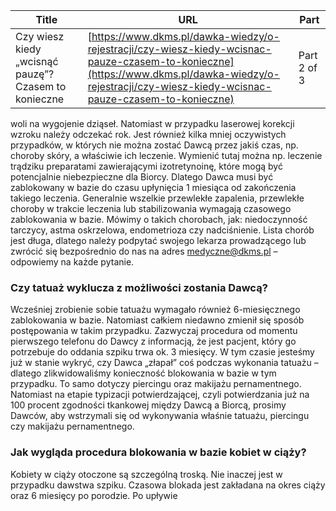 | **Title**       | **URL**           | **Part**              |
|-----------------|-------------------|-----------------------|
| Czy wiesz kiedy „wcisnąć pauzę”? Czasem to konieczne         | [https://www.dkms.pl/dawka-wiedzy/o-rejestracji/czy-wiesz-kiedy-wcisnac-pauze-czasem-to-konieczne](https://www.dkms.pl/dawka-wiedzy/o-rejestracji/czy-wiesz-kiedy-wcisnac-pauze-czasem-to-konieczne)    | Part 2 of 3          |

woli na wygojenie dziąseł. Natomiast w przypadku laserowej korekcji wzroku należy odczekać rok. Jest również kilka mniej oczywistych przypadków, w których nie można zostać Dawcą przez jakiś czas, np. choroby skóry, a właściwie ich leczenie. Wymienić tutaj można np. leczenie trądziku preparatami zawierającymi izotretynoinę, które mogą być potencjalnie niebezpieczne dla Biorcy. Dlatego Dawca musi być zablokowany w bazie do czasu upłynięcia 1 miesiąca od zakończenia takiego leczenia. Generalnie wszelkie przewlekłe zapalenia, przewlekłe choroby w trakcie leczenia lub stabilizowania wymagają czasowego zablokowania w bazie. Mówimy o takich chorobach, jak: niedoczynność tarczycy, astma oskrzelowa, endometrioza czy nadciśnienie. Lista chorób jest długa, dlatego należy podpytać swojego lekarza prowadzącego lub zwrócić się bezpośrednio do nas na adres [medyczne@dkms.pl](mailto:medyczne@dkms.pl) – odpowiemy na każde pytanie.


### Czy tatuaż wyklucza z możliwości zostania Dawcą?


Wcześniej zrobienie sobie tatuażu wymagało również 6\-miesięcznego zablokowania w bazie. Natomiast całkiem niedawno zmienił się sposób postępowania w takim przypadku. Zazwyczaj procedura od momentu pierwszego telefonu do Dawcy z informacją, że jest pacjent, który go potrzebuje do oddania szpiku trwa ok. 3 miesięcy. W tym czasie jesteśmy już w stanie wykryć, czy Dawca „złapał” coś podczas wykonania tatuażu – dlatego zlikwidowaliśmy konieczność blokowania w bazie w tym przypadku. To samo dotyczy piercingu oraz makijażu pernamentnego. Natomiast na etapie typizacji potwierdzającej, czyli potwierdzania już na 100 procent zgodności tkankowej między Dawcą a Biorcą, prosimy Dawców, aby wstrzymali się od wykonywania właśnie tatuażu, piercingu czy makijażu pernamentnego.


### Jak wygląda procedura blokowania w bazie kobiet w ciąży?


Kobiety w ciąży otoczone są szczególną troską. Nie inaczej jest w przypadku dawstwa szpiku. Czasowa blokada jest zakładana na okres ciąży oraz 6 miesięcy po porodzie. Po upływie 
